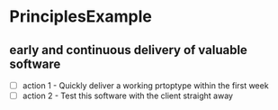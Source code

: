 # PrinciplesExample

## early and continuous delivery of valuable software

- [ ] action 1 - Quickly deliver a working prtoptype within the first week
- [ ] action 2 - Test this software with the client straight away
